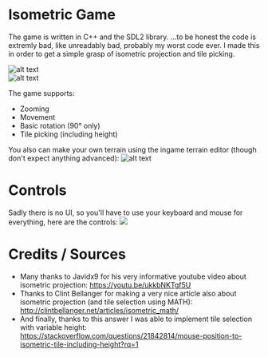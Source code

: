 # Isometric Game
  The game is written in C++ and the SDL2 library.
  ...to be honest the code is extremly bad, like unreadably bad, probably my worst code ever.
  I made this in order to get a simple grasp of isometric projection and tile picking.
  
  ![alt text](https://i.imgur.com/AITu3QD.png)  
  ![alt text](https://i.imgur.com/kqejPFk.png)    
  
  The game supports:
   - Zooming
   - Movement
   - Basic rotation (90° only)
   - Tile picking (including height)
  
  You also can make your own terrain using the ingame terrain editor (though don't expect anything advanced):
    ![alt text](https://i.imgur.com/SkyX5nL.png)
    
# Controls
  Sadly there is no UI, so you'll have to use your keyboard and mouse for everything, here are the controls:
  ![](https://i.imgur.com/uG97NPs.png)
  
# Credits / Sources
  - Many thanks to Javidx9 for his very informative youtube video about isometric projection: https://youtu.be/ukkbNKTgf5U
  - Thanks to Clint Bellanger for making a very nice article also about isometric projection (and tile selection using MATH): http://clintbellanger.net/articles/isometric_math/
  - And finally, thanks to this answer I was able to implement tile selection with variable height: https://stackoverflow.com/questions/21842814/mouse-position-to-isometric-tile-including-height?rq=1
